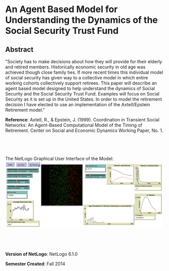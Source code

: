 # An Agent Based Model for Understanding the Dynamics of the Social Security Trust Fund

## Abstract
"Society has to make decisions about how they will provide for their elderly and retired members. Historically economic security in old age was achieved though close family ties. If more recent times this individual model of social security has given way to a collective model in which entire working cohorts collectively support retirees. This paper will describe an agent based model designed to help understand the dynamics of Social Security and the Social Security Trust Fund. Examples will focus on Social Security as it is set up in the United States. In order to model the retirement decision I have elected to use an implementation of the Axtell/Epstein Retirement model."

**Reference**:
Axtell, R., & Epstein, J. (1999). Coordination in Transient Social Networks: An Agent-Based Computational Model of the Timing of Retirement. Center on Social and Economic Dynamics Working Paper, No. 1.

## &nbsp;
The NetLogo Graphical User Interface of the Model: 
![The NetLogo Graphical User Interface](GUI.png)

## &nbsp;

**Version of NetLogo**: NetLogo 6.1.0

**Semester Created**: Fall 2014


